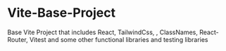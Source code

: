 # Vite-Base-Project
Base Vite Project that includes React, TailwindCss, , ClassNames, React-Router, Vitest and some other functional libraries and testing libraries
